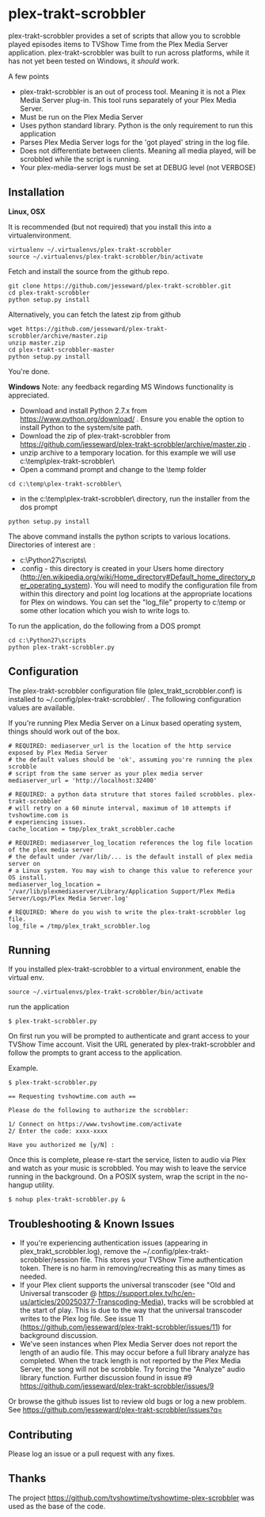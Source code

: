 plex-trakt-scrobbler
=====================

plex-trakt-scrobbler provides a set of scripts that allow you to scrobble played episodes items to TVShow Time from the Plex Media Server application. plex-trakt-scrobbler was built to run across platforms, while it has not yet been tested on Windows, it *should* work.

A few points

  - plex-trakt-scrobbler is an out of process tool. Meaning it is not a Plex Media Server plug-in. This tool runs separately of your Plex Media Server.
  - Must be run on the Plex Media Server
  - Uses python standard library. Python is the only requirement to run this application
  - Parses Plex Media Server logs for the 'got played' string in the log file.
  - Does not differentiate between clients. Meaning all media played, will be scrobbled while the script is running.
  - Your plex-media-server logs must be set at DEBUG level (not VERBOSE)

Installation
----

**Linux, OSX**

It is recommended (but not required) that you install this into a virtualenvironment.

```
virtualenv ~/.virtualenvs/plex-trakt-scrobbler
source ~/.virtualenvs/plex-trakt-scrobbler/bin/activate
```

Fetch and install the source from the github repo.
```
git clone https://github.com/jesseward/plex-trakt-scrobbler.git
cd plex-trakt-scrobbler
python setup.py install

```

Alternatively, you can fetch the latest zip from github

```
wget https://github.com/jesseward/plex-trakt-scrobbler/archive/master.zip
unzip master.zip
cd plex-trakt-scrobbler-master
python setup.py install
```

You're done.

**Windows**
Note: any feedback regarding MS Windows functionality is appreciated.

*  Download and install Python 2.7.x from https://www.python.org/download/ . Ensure you enable the option to install Python to the system/site path.
*  Download the zip of plex-trakt-scrobbler from https://github.com/jesseward/plex-trakt-scrobbler/archive/master.zip .
* unzip archive to a temporary location. for this example we will use c:\temp\plex-trakt-scrobbler\
* Open a command prompt and change to the \temp folder
```
cd c:\temp\plex-trakt-scrobbler\
```
* in the c:\temp\plex-trakt-scrobbler\ directory, run the installer from the dos prompt
```
python setup.py install
```
The above command installs the python scripts to various locations. Directories of interest are :
* c:\Python27\scripts\
* .config  - this directory is created in your Users home directory (http://en.wikipedia.org/wiki/Home_directory#Default_home_directory_per_operating_system). You will need to modify the configuration file from within this directory and point log locations at the appropriate locations for Plex on windows. You can set the "log_file" property to c:\temp or some other location which you wish to write logs to.

To run the application, do the following from a DOS prompt
```
cd c:\Python27\scripts
python plex-trakt-scrobbler.py
```

Configuration
-----------

The plex-trakt-scrobbler configuration file (plex_trakt_scrobbler.conf) is installed to ~/.config/plex-trakt-scrobbler/ . The following configuration values are available.

If you're running Plex Media Server on a Linux based operating system, things should work out of the box.

```
# REQUIRED: mediaserver_url is the location of the http service exposed by Plex Media Server
# the default values should be 'ok', assuming you're running the plex scrobble
# script from the same server as your plex media server
mediaserver_url = 'http://localhost:32400'

# REQUIRED: a python data struture that stores failed scrobbles. plex-trakt-scrobbler
# will retry on a 60 minute interval, maximum of 10 attempts if tvshowtime.com is
# experiencing issues.
cache_location = tmp/plex_trakt_scrobbler.cache

# REQUIRED: mediaserver_log_location references the log file location of the plex media server
# the default under /var/lib/... is the default install of plex media server on
# a Linux system. You may wish to change this value to reference your OS install.
mediaserver_log_location = '/var/lib/plexmediaserver/Library/Application Support/Plex Media Server/Logs/Plex Media Server.log'

# REQUIRED: Where do you wish to write the plex-trakt-scrobbler log file.
log_file = /tmp/plex_trakt_scrobbler.log

```

Running
--------

If you installed plex-trakt-scrobbler to a virtual environment, enable the virtual env.

```
source ~/.virtualenvs/plex-trakt-scrobbler/bin/activate
```

run the application
```
$ plex-trakt-scrobbler.py
```
On first run you will be prompted to authenticate and grant access to your TVShow Time account. Visit the URL generated by plex-trakt-scrobbler and follow the prompts to grant access to the application.

Example.


```
$ plex-trakt-scrobbler.py

== Requesting tvshowtime.com auth ==

Please do the following to authorize the scrobbler:

1/ Connect on https://www.tvshowtime.com/activate
2/ Enter the code: xxxx-xxxx

Have you authorized me [y/N] :

```

Once this is complete, please re-start the service, listen to audio via Plex and watch as your music is scrobbled. You may wish to leave the service running in the background. On a POSIX system, wrap the script in the no-hangup utility.

```
$ nohup plex-trakt-scrobbler.py &
```

Troubleshooting & Known Issues
-------------

* If you're experiencing authentication issues (appearing in plex_trakt_scrobbler.log), remove the ~/.config/plex-trakt-scrobbler/session file. This stores your TVShow Time authentication token. There is no harm in removing/recreating this as many times as needed.
* If your Plex client supports the universal transcoder (see "Old and Universal transcoder @ https://support.plex.tv/hc/en-us/articles/200250377-Transcoding-Media), tracks will be scrobbled at the start of play. This is due to the way that the universal transcoder writes to the Plex log file. See issue 11 (https://github.com/jesseward/plex-trakt-scrobbler/issues/11) for background discussion.
* We've seen instances when Plex Media Server does not report the length of an audio file. This may occur before a full library analyze has completed. When the track length is not reported by the Plex Media Server, the song will not be scrobble. Try forcing the "Analyze" audio library function. Further discussion found in issue #9 https://github.com/jesseward/plex-trakt-scrobbler/issues/9

Or browse the github issues list to review old bugs or log a new problem.  See https://github.com/jesseward/plex-trakt-scrobbler/issues?q=


Contributing
-----------

Please log an issue or a pull request with any fixes.

Thanks
------

The project https://github.com/tvshowtime/tvshowtime-plex-scrobbler was used as the base of the code.
